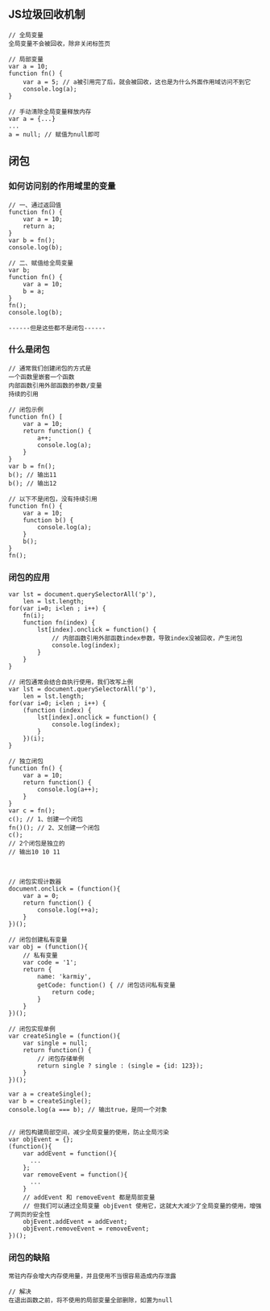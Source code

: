 ## JS垃圾回收机制

    // 全局变量
    全局变量不会被回收，除非关闭标签页
    
    // 局部变量
    var a = 10;
    function fn() {
        var a = 5; // a被引用完了后，就会被回收，这也是为什么外面作用域访问不到它
        console.log(a);
    }
    
    // 手动清除全局变量释放内存
    var a = {...}
    ...
    a = null; // 赋值为null即可
    
## 闭包

### 如何访问别的作用域里的变量

    // 一、通过返回值
    function fn() {
        var a = 10;
        return a;
    }
    var b = fn();
    console.log(b);
    
    // 二、赋值给全局变量
    var b;
    function fn() {
        var a = 10;
        b = a;
    }
    fn();
    console.log(b);
    
    ------但是这些都不是闭包------
    
### 什么是闭包

    // 通常我们创建闭包的方式是
    一个函数里嵌套一个函数
    内部函数引用外部函数的参数/变量
    持续的引用
    
    // 闭包示例
    function fn() [
        var a = 10;
        return function() {
            a++;
            console.log(a);
        }
    }
    var b = fn();
    b(); // 输出11
    b(); // 输出12
    
    // 以下不是闭包，没有持续引用
    function fn() {
        var a = 10;
        function b() {
            console.log(a);
        }
        b();
    }
    fn();
    
### 闭包的应用
    
    
    var lst = document.querySelectorAll('p'),
        len = lst.length;
    for(var i=0; i<len ; i++) {
        fn(i);
        function fn(index) {
            lst[index].onclick = function() {
                // 内部函数引用外部函数index参数，导致index没被回收，产生闭包
                console.log(index);
            }
        }
    }
    
    // 闭包通常会结合自执行使用，我们改写上例
    var lst = document.querySelectorAll('p'),
        len = lst.length;
    for(var i=0; i<len ; i++) {
        (function (index) {
            lst[index].onclick = function() {
                console.log(index);
            }
        })(i);
    }
    
    // 独立闭包
    function fn() {
        var a = 10;
        return function() {
            console.log(a++);
        }
    }
    var c = fn();
    c(); // 1、创建一个闭包
    fn()(); // 2、又创建一个闭包
    c();
    // 2个闭包是独立的
    // 输出10 10 11
    
    
    
    // 闭包实现计数器
    document.onclick = (function(){
        var a = 0;
        return function() {
            console.log(++a);
        }
    })();
    
    // 闭包创建私有变量
    var obj = (function(){
        // 私有变量
        var code = '1';
        return {
            name: 'karmiy',
            getCode: function() { // 闭包访问私有变量
                return code;
            }
        }
    })();
    
    // 闭包实现单例
    var createSingle = (function(){
        var single = null;
        return function() {
            // 闭包存储单例
            return single ? single : (single = {id: 123});
        }
    })();
    
    var a = createSingle();
    var b = createSingle();
    console.log(a === b); // 输出true，是同一个对象
    
    
    // 闭包构建局部空间，减少全局变量的使用，防止全局污染
    var objEvent = {};
    (function(){ 
        var addEvent = function(){ 
          ...
        };
        var removeEvent = function(){
          ...
        }
        // addEvent 和 removeEvent 都是局部变量
        // 但我们可以通过全局变量 objEvent 使用它，这就大大减少了全局变量的使用，增强了网页的安全性
        objEvent.addEvent = addEvent;
        objEvent.removeEvent = removeEvent;
    })();
    
### 闭包的缺陷

    常驻内存会增大内存使用量，并且使用不当很容易造成内存泄露
    
    // 解决
    在退出函数之前，将不使用的局部变量全部删除，如置为null